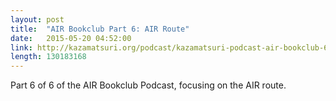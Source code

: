 ```yaml
---
layout: post
title:  "AIR Bookclub Part 6: AIR Route"
date:   2015-05-20 04:52:00
link: http://kazamatsuri.org/podcast/kazamatsuri-podcast-air-bookclub-6.mp3
length: 130183168
---
```


Part 6 of 6 of the AIR Bookclub Podcast, focusing on the AIR route.